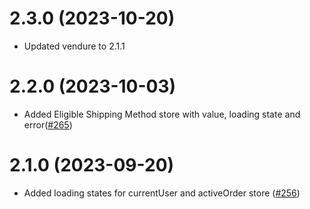 # 2.3.0 (2023-10-20)

- Updated vendure to 2.1.1

# 2.2.0 (2023-10-03)

- Added Eligible Shipping Method store with value, loading state and error([#265](https://github.com/Pinelab-studio/pinelab-vendure-plugins/pull/265))

# 2.1.0 (2023-09-20)

- Added loading states for currentUser and activeOrder store ([#256](https://github.com/Pinelab-studio/pinelab-vendure-plugins/pull/256))
